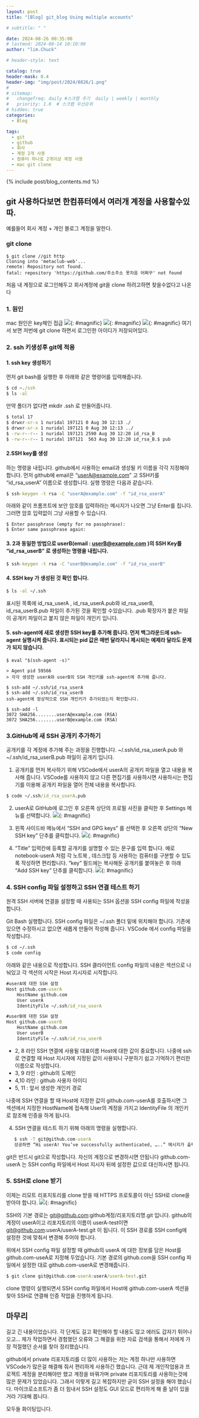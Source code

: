 ```yaml
---
layout: post
title: "[Blog] git_blog Using multiple accounts"

# subtitle: " "

date: 2024-08-26 00:35:00
# lastmod: 2024-08-14 10:10:00
author: "lim.Chuck"

# header-style: text

catalog: true
header-mask: 0.4
header-img: "img/post/2024/0826/1.png"
#
# sitemap:
#   changefreq: daily #스크랩 주기  daily | weekly | monthly
#   priority: 1.0  # 스크랩 우선순위
# hidden: true
categories:
  - Blog

tags:
  - git
  - github
  - 회사
  - 계정 2개 사용
  - 컴퓨터 하나로 2개이상 계정 사용
  - mac git clone
---
```


{% include post/blog_contents.md %}

## git 사용하다보면 한컴퓨터에서 여러개 계정을 사용할수있따.

예를들어 회사 계정 + 개인 블로그 계정을 말한다.

### git clone

```git
$ git clone //git http
Cloning into 'metaclub-web'...
remote: Repository not found.
fatal: repository 'https://github.com/주소주소 못차음 어쩌꾸' not found
```

처음 내 계정으로 로그인해두고 회사계정에 git을 clone 하려고하면 찾을수없다고 나온다

### 1. 원인

mac 원인은 key체인 접급
![](/img/post/2024/0826/1.png){: #magnific}
![](/img/post/2024/0826/2.png){: #magnific}
![](/img/post/2024/0826/3.png){: #magnific}
여기서 보면 저번에 git clone 하면서 로그인한 아이디가 저장되어있다.

### 2. ssh 키생성후 git에 적용

#### 1. ssh key 생성하기

먼저 git bash를 실행한 후 아래와 같은 명령어를 입력해줍니다.

```cmd
$ cd ~./ssh
$ ls -al
```

만약 폴더가 없다면 mkdir .ssh 로 만들어줍니다.

```cmd
$ total 17
$ drwxr-xr-x 1 nuridal 197121 0 Aug 30 12:13 ./
$ drwxr-xr-x 1 nuridal 197121 0 Aug 30 12:13 ../
$ -rw-r--r-- 1 nuridal 197121 2590 Aug 30 12:20 id_rsa_B
$ -rw-r--r-- 1 nuridal 197121  563 Aug 30 12:20 id_rsa_B.$ pub
```

#### 2.SSH key를 생성

하는 명령을 내립니다.
github에서 사용하는 email과 생성될 키 이름을 각각 지정해야 합니다. 먼저 github에 email은 “userA@example.com” 고 SSH키를 “id_rsa_userA” 이름으로 생성합니다. 실행 명령은 다음과 같습니다.

```cmd
$ ssh-keygen -t rsa -C "userA@example.com" -f "id_rsa_userA"
```

아래와 같이 프롬프트에 보안 암호를 입력하라는 메시지가 나오면 그냥 Enter를 칩니다. 그러면 암호 입력없이 그냥 사용할 수 있습니다.

```mcd
$ Enter passphrase (empty for no passphrase):
$ Enter same passphrase again:
```

#### 3. 2과 동일한 방법으로 userB(email : userB@example.com )의 SSH Key를 “id_rsa_userB” 로 생성하는 명령을 내립니다.

```cmd
$ ssh-keygen -t rsa -C "userB@example.com" -f "id_rsa_userB"
```

#### 4. SSH key 가 생성된 것 확인 합니다.

```cmd
$ ls -al ~/.ssh
```

표시된 목록에 id_rsa_userA , id_rsa_userA.pub와 id_rsa_userB, id_rsa_userB.pub 파일이 추가된 것을 확인할 수있습니다. .pub 확장자가 붙은 파일이 공개키 파일이고 붙지 않은 파일이 개인키 입니다.

#### 5. ssh-agent에 새로 생성한 SSH key를 추가해 줍니다. 먼저 백그라운드에 ssh-agent 실행시켜 줍니다. 표시되는 pid 값은 매번 달라지니 제시되는 예제라 달라도 문제가 되지 않습니다.

```
$ eval "$(ssh-agent -s)"

> Agent pid 59566
> 각각 생성한 userA와 userB의 SSH 개인키를 ssh-agent에 추가해 줍니다.

$ ssh-add ~/.ssh/id_rsa_userA
$ ssh-add ~/.ssh/id_rsa_userB
ssh-agent에 정상적으로 SSH 개인키가 추가되었는지 확인합니다.

$ ssh-add -l
3072 SHA256........userA@example.com (RSA)
3072 SHA256........userB@example.com (RSA)
```

### 3.GitHub에 새 SSH 공개키 추가하기

공개키를 각 계정에 추가해 주는 과정을 진행합니다. ~/.ssh/id_rsa_userA.pub 와 ~/.ssh/id_rsa_userB.pub 파일이 공개키 입니다.

1. 공개키를 먼저 복사하기 위해 VSCode에서 userA의 공개키 파일을 열고 내용을 복사해 줍니다. VSCode를 사용하지 않고 다른 편집기를 사용하시면 사용하시는 편집기를 이용해 공개키 파일을 열어 전체 내용을 복사합니다.

```cmd
$ code ~/.ssh/id_rsa_userA.pub
```

2. userA로 GitHub에 로그인 후 오른쪽 상단의 프로필 사진을 클릭한 후 Settings 메뉴를 선택합니다.
   ![](/img/post/2024/0826/4.png){: #magnific}

3. 왼쪽 사이드바 메뉴에서 “SSH and GPG keys” 를 선택한 후 오른쪽 상단의 “New SSH key” 단추를 클릭합니다.
   ![](/img/post/2024/0826/5.png){: #magnific}

4. “Title” 입력칸에 등록할 공개키를 설명할 수 있는 문구를 입력 합니다. 예로 notebook-userA 처럼 각 노트북 , 데스크탑 등 사용하는 컴퓨터를 구분할 수 있도록 작성하면 편리합니다. “key” 필드에는 복사해둔 공개키를 붙여놓은 후 아래 “Add SSH key” 단추를 클릭합니다.
   ![](/img/post/2024/0826/6.png){: #magnific}

### 4. SSH config 파일 설정하고 SSH 연결 테스트 하기

원격 SSH 서버에 연결을 설정할 때 사용되는 SSH 옵션을 SSH config 파일에 작성을 합니다.

Git Bash 실행합니다.
SSH config 파일은 ~/.ssh 폴더 밑에 위치해야 합니다. 기존에 있으면 수정하시고 없으면 새롭게 만들어 작성해 줍니다. VSCode 에서 config 파일을 작성합니다.

```cmd
$ cd ~/.ssh
$ code config
```

아래와 같은 내용으로 작성합니다. SSH 클라이언트 config 파일의 내용은 섹션으로 나눠있고 각 섹션의 시작은 Host 지시자로 시작합니다.

```cmd
#userA에 대한 SSH 설정
Host github.com-userA
    HostName github.com
    User userA
    IdentityFile ~/.ssh/id_rsa_userA

#userB에 대한 SSH 설정
Host github.com-userB
    HostName github.com
    User userB
    IdentityFile ~/.ssh/id_rsa_userB
```

- 2, 8 라인 SSH 연결에 사용될 대표이름
  Host에 대한 값이 중요합니다. 나중에 ssh로 연결할 때 Host 지시자에 지정된 값이 사용되니 구분하기 쉽고 기억하기 편리한 이름으로 작성합니다.
- 3, 9 라인 : github의 도메인
- 4,10 라인 : github 사용자 아이디
- 5, 11 : 앞서 생성한 개인키 경로

나중에 SSH 연결을 할 때 Host에 지정한 값이 github.com-userA를 호출하시면 그 섹션에서 지정한 HostName에 접속해 User의 계정을 가지고 IdentityFile 의 개인키로 참조해 인증을 하게 됩니다.

4. SSH 연결을 테스트 하기 위해 아래의 명령을 실행합니다.

```cmd
   $ ssh -T git@github.com-userA
   성공하면 “Hi userA! You’ve successfully authenticated, …..” 메시지가 출력합니다. 결과 메시지에 userA처럼 username이 포함되면 연결에 성공되었습니다.
```

git은 반드시 git으로 작성합니다. 자신의 계정으로 변경하시면 안됩니다 github.com-userA 는 SSH config 파일에서 Host 지시자 뒤에 설정한 값으로 대신하시면 됩니다.

### 5. SSH로 clone 받기

이제는 리모트 리포지토리를 clone 받을 때 HTTPS 프로토콜이 아닌 SSH로 clone을 받아야 합니다.
![](/img/post/2024/0826/7.png){: #magnific}

SSH의 기본 경로는 git@github.com:github계정/리포지토리명.git 입니다. github의 계정이 userA이고 리포지토리의 이름이 userA-test이면 git@github.com:userA/userA-test.git 이 됩니다. 이 SSH 경로를 SSH config에 설정한 것에 맞춰서 변경해 주어야 합니다.

위에서 SSH config 파일 설정할 때 github의 userA 에 대한 정보를 담은 Host를 github.com-useA로 지정해 두었습니다. 기본 경로의 github.com을 SSH config 파일에서 설정한 대로 github.com-userA로 변경해줍니다.

```cmd
$ git clone git@github.com-userA:userA/userA-test.git
```

clone 명령이 실행되면서 SSH config 파일에서 Host에 github.com-userA 섹션을 찾아 SSH로 연결해 인증 작업을 진행하게 됩니다.

## 마무리

길고 긴 내용이었습니다. 각 단계도 길고 확인해야 할 내용도 많고 에러도 갑자기 튀어나오고… 제가 작업하면서 경험했던 오류와 그 해결을 위한 자료 검색을 통해서 저에게 가장 적절했던 순서를 찾아 정리했습니다.

github에서 private 리포지토리를 더 많이 사용하는 저는 계정 하나만 사용하면 VSCode가 많은걸 해결해 줘서 편리하게 사용하긴 했습니다. 근데 제 개인작업용과 프로젝트 계정을 분리해야만 했고 계정을 바꿔가며 private 리포지토리를 사용하는것에 많은 문제가 있었습니다. 그래서 이렇게 길고 복잡하지만 굳이 SSH 설정을 해야 했습니다. 마이크로소프트가 좀 더 힘내서 SSH 설정도 GUI 모드로 편리하게 해 줄 날이 있을거라 기대해 봅니다.

모두들 화이팅입니다.
